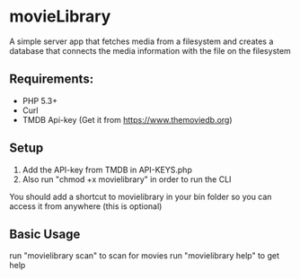 movieLibrary
============

A simple server app that fetches media from a filesystem and creates a database that connects the media information with the file on the filesystem

Requirements:
------------

* PHP 5.3+
* Curl
* TMDB Api-key (Get it from https://www.themoviedb.org)

Setup
-----

1. Add the API-key from TMDB in API-KEYS.php
2. Also run "chmod +x movielibrary" in order to run the CLI

You should add a shortcut to movielibrary in your bin folder so you can access it from anywhere (this is optional)

Basic Usage
-----------

run "movielibrary scan" to scan for movies
run "movielibrary help" to get help
